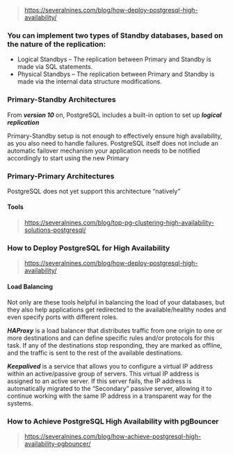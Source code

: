 > https://severalnines.com/blog/how-deploy-postgresql-high-availability/

### You can implement two types of Standby databases, based on the nature of the replication:
- Logical Standbys – The replication between Primary and Standby is made via SQL statements.
- Physical Standbys – The replication between Primary and Standby is made via the internal data structure modifications.

### Primary-Standby Architectures
From ***version 10*** on, PostgreSQL includes a built-in option to set up ***logical replication***

Primary-Standby setup is not enough to effectively ensure high availability, as you also need to handle failures.
PostgreSQL itself does not include an automatic failover mechanism
your application needs to be notified accordingly to start using the new Primary

### Primary-Primary Architectures
PostgreSQL does not yet support this architecture “natively”
#### Tools
> https://severalnines.com/blog/top-pg-clustering-high-availability-solutions-postgresql/

### How to Deploy PostgreSQL for High Availability
> https://severalnines.com/blog/how-deploy-postgresql-high-availability/
#### Load Balancing
Not only are these tools helpful in balancing the load of your databases, but they also help applications get redirected to the available/healthy nodes and even specify ports with different roles.

***HAProxy*** is a load balancer that distributes traffic from one origin to one or more destinations and can define specific rules and/or protocols for this task. If any of the destinations stop responding, they are marked as offline, and the traffic is sent to the rest of the available destinations.

***Keepalived*** is a service that allows you to configure a virtual IP address within an active/passive group of servers. This virtual IP address is assigned to an active server. If this server fails, the IP address is automatically migrated to the “Secondary” passive server, allowing it to continue working with the same IP address in a transparent way for the systems.

### How to Achieve PostgreSQL High Availability with pgBouncer
> https://severalnines.com/blog/how-achieve-postgresql-high-availability-pgbouncer/
